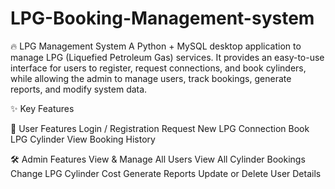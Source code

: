 # LPG-Booking-Management-system
🔥 LPG Management System
A Python + MySQL desktop application to manage LPG (Liquefied Petroleum Gas) services. It provides an easy-to-use interface for users to register, request connections, and book cylinders, while allowing the admin to manage users, track bookings, generate reports, and modify system data.

✨ Key Features

👤 User Features
Login / Registration
Request New LPG Connection
Book LPG Cylinder
View Booking History


🛠️ Admin Features
View & Manage All Users
View All Cylinder Bookings
Change LPG Cylinder Cost
Generate Reports
Update or Delete User Details
